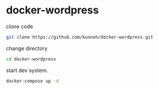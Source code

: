 # docker-wordpress
clone code
```sh
git clone https://github.com/kunnoh/docker-wordpress.git
```

change directory
```sh
cd docker-wordpress
```

start dev system.
```sh
docker-compose up -d
```